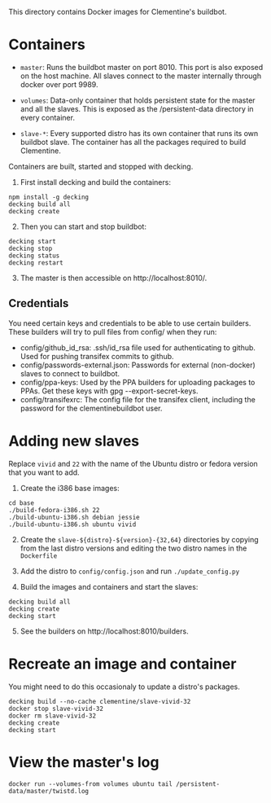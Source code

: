 This directory contains Docker images for Clementine's buildbot.

Containers
==========

- `master`:
    Runs the buildbot master on port 8010.  This port is also exposed on the host
    machine.  All slaves connect to the master internally through docker over
    port 9989.

- `volumes`:
    Data-only container that holds persistent state for the master and all the
    slaves.  This is exposed as the /persistent-data directory in every
    container.

- `slave-*`:
    Every supported distro has its own container that runs its own buildbot
    slave.  The container has all the packages required to build Clementine.


Containers are built, started and stopped with decking.

1. First install decking and build the containers:

  ```
  npm install -g decking
  decking build all
  decking create
  ```

2. Then you can start and stop buildbot:

  ```
  decking start
  decking stop
  decking status
  decking restart
  ```

3. The master is then accessible on http://localhost:8010/.


Credentials
-----------

You need certain keys and credentials to be able to use certain builders.  These
builders will try to pull files from config/ when they run:

  - config/github_id_rsa: .ssh/id_rsa file used for authenticating to github.
    Used for pushing transifex commits to github.
  - config/passwords-external.json: Passwords for external (non-docker) slaves
    to connect to buildbot.
  - config/ppa-keys: Used by the PPA builders for uploading packages to PPAs.
    Get these keys with gpg --export-secret-keys.
  - config/transifexrc: The config file for the transifex client, including the
    password for the clementinebuildbot user.


Adding new slaves
=================

Replace `vivid` and `22` with the name of the Ubuntu distro or fedora version
that you want to add.

1. Create the i386 base images:

  ```
  cd base
  ./build-fedora-i386.sh 22
  ./build-ubuntu-i386.sh debian jessie
  ./build-ubuntu-i386.sh ubuntu vivid
  ```

2. Create the `slave-${distro}-${version}-{32,64}` directories by copying from
   the last distro versions and editing the two distro names in the `Dockerfile`

3. Add the distro to `config/config.json` and run `./update_config.py`

4. Build the images and containers and start the slaves:

  ```
  decking build all
  decking create
  decking start
  ```

5. See the builders on http://localhost:8010/builders.


Recreate an image and container
===============================

You might need to do this occasionaly to update a distro's packages.

```
decking build --no-cache clementine/slave-vivid-32
docker stop slave-vivid-32
docker rm slave-vivid-32
decking create
decking start
```


View the master's log
=====================

```
docker run --volumes-from volumes ubuntu tail /persistent-data/master/twistd.log
```


